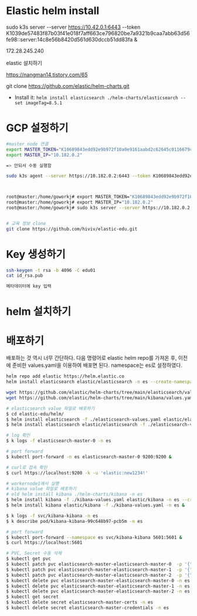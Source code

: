 # Elastic helm install



sudo k3s server --server https://10.42.0.1:6443 --token K1039de57483f87b03f41e018f7aff663ce796820be7a9321b9caa7abb63d56fe98::server:14c8e56b8420d561d630dccb51dd83fa & 

172.28.245.240

elastic 설치하기





https://nangman14.tistory.com/65

git clone https://github.com/elastic/helm-charts.git

- Install it: `helm install elasticsearch ./helm-charts/elasticsearch --set imageTag=8.5.1`



# GCP 설정하기

```bash
#master node 연결
export MASTER_TOKEN="K10689843edd92e9b972f10a0e9161aabd2c62645c0116679c28065cc574d7453f7::server:bcd343bbcfd96eebcec90ea679a6012c"
export MASTER_IP="10.182.0.2"

=> 안되서 수동 실행함

sudo k3s agent --server https://10.182.0.2:6443 --token K10689843edd92e9b972f10a0e9161aabd2c62645c0116679c28065cc574d7453f7::server:bcd343bbcfd96eebcec90ea679a6012c &



root@master:/home/goworkj# export MASTER_TOKEN="K10689843edd92e9b972f10a0e9161aabd2c62645c0116679c28065cc574d7453f7::server:bcd343bbcfd96eebcec90ea679a6012c"
root@master:/home/goworkj# export MASTER_IP="10.182.0.2"
root@master:/home/goworkj# sudo k3s server --server https://10.182.0.2:6443 --token K10689843edd92e9b972f10a0e9161aabd2c62645c0116679c28065cc574d7453f7::server:bcd343bbcfd96eebcec90ea679a6012c &


# 교육 정보 clone
git clone https://github.com/hiviv/elastic-edu.git
```



# Key 생성하기

```bash 
ssh-keygen -t rsa -b 4096 -C edu01
cat id_rsa.pub

메타데이터에 key 입력
```



# helm 설치하기





# 배포하기

배포하는 것 역시 너무 간단하다. 다음 명령어로 elastic helm repo를 가져온 후, 이전에 준비한 values.yaml을 이용하여 배포면 된다. namespace는 es로 설정하였다.

```bash
helm repo add elastic https://helm.elastic.co
helm install elasticsearch elastic/elasticsearch -n es --create-namespace

wget https://github.com/elastic/helm-charts/tree/main/elasticsearch/values.yaml
wget https://github.com/elastic/helm-charts/tree/main/kibana/values.yaml
```

```bash
# elasticsearch value 파일로 배포하기
$ cd elastic-edu/helm/
$ helm install elasticsearch -f ./elasticsearch-values.yaml elastic/elasticsearch -n es --create-namespace &
$ helm install elasticsearch elastic/elasticsearch -f ./elasticsearch-values.yaml -n es --create-namespace &

# log 확인
$ k logs -f elasticsearch-master-0 -n es

# port forward
$ kubectl port-forward -n es elasticsearch-master-0 9200:9200 &

# curl로 접속 확인
$ curl https://localhost:9200 -k -u 'elastic:new1234!'

# workernode1에서 실행
# kibana value 파일로 배포하기
# old helm install kibana ./helm-charts/kibana -n es
$ helm install kibana -f ./kibana-values.yaml elastic/kibana -n es --create-namespace &
$ helm install kibana elastic/kibana -f ./kibana-values.yaml -n es &

$ k logs -f svc/kibana-kibana -n es
$ k describe pod/kibana-kibana-99c648b97-pcb5m -n es

# port forward
$ kubectl port-forward --namespace es svc/kibana-kibana 5601:5601 &
$ curl https://localhost:5601

```


```bash
# PVC, Secret 수동 삭제
$ kubectl get pvc
$ kubectl patch pvc elasticsearch-master-elasticsearch-master-0  -p '{"metadata":{"finalizers":null}}' -n es
$ kubectl patch pvc elasticsearch-master-elasticsearch-master-1  -p '{"metadata":{"finalizers":null}}' -n es
$ kubectl patch pvc elasticsearch-master-elasticsearch-master-2  -p '{"metadata":{"finalizers":null}}' -n es
$ kubectl delete pvc elasticsearch-master-elasticsearch-master-0 -n es
$ kubectl delete pvc elasticsearch-master-elasticsearch-master-1 -n es
$ kubectl delete pvc elasticsearch-master-elasticsearch-master-2 -n es
$ kubectl get secret
$ kubectl delete secret elasticsearch-master-certs -n es
$ kubectl delete secret elasticsearch-master-credentials -n es

```

